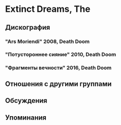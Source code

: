 # Extinct Dreams, The



## Дискография

### "Ars Moriendi" 2008, Death Doom



### "Потустороннее сияние" 2010, Death Doom



### "Фрагменты вечности" 2016, Death Doom




## Отношения с другими группами


## Обсуждения


## Упоминания


